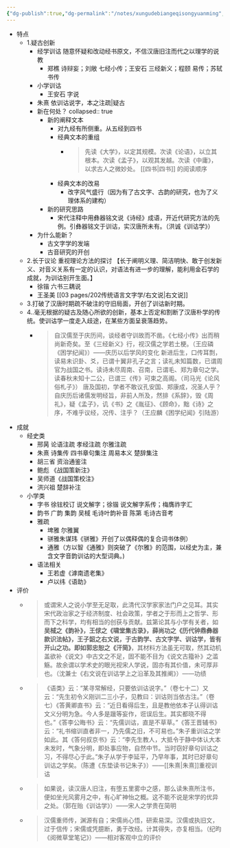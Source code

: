 ```yaml
---
{"dg-publish":true,"dg-permalink":"/notes/xungudebiangeqisongyuanming","permalink":"/notes/xungudebiangeqisongyuanming/","tags":["语言学"],"created":"2024-11-30T21:02:46.520+08:00","updated":"2025-03-02T20:10:44.842+08:00"}
---
```


- 特点
	- 1.疑古创新
		- 经学训诂 随意怀疑和改动经书原文，不信汉唐旧注而代之以理学的说教
			- 郑樵 诗辩妄；刘敞 七经小传；王安石 三经新义；程颐 易传；苏轼 书传
		- 小学训诂
			- 王安石 字说
		- 朱熹 依训诂说字，本之注疏|疑古
		- 新在何处？
		  collapsed:: true
			- 新的阐释文本
				- 对九经有所侧重。从五经到四书
				- 经典文本的重组
					- > 先读《大学》，以定其规模。次读《论语》，以立其根本。次读《孟子》，以观其发越。次读《中庸》，以求古人之微妙处。 [[四书\|四书]] 的阅读顺序
				- 经典文本的改易
					- 改字风气盛行（因为有了古文字、古韵的研究，也为了义理体系的建构）
			- 新的研究思路
				- 宋代注释中用彝器铭文说《诗经》成语，开近代研究方法的先例。引彝器铭文于训诂，实汉唐所未有。（洪诚《训诂学》）
		- 为什么能新？
			- 古文字学的发端
			- 古音研究的开创
	- 2.长于议论 重视理论方法的探讨
	  【长于阐明义理、简洁明快、敢于创发新义、对音义关系有一定的认识，对语法有进一步的理解，能利用金石学的成就，为训诂别开生面。】
		- 徐锴 六书三耦说
		- 王圣美 [[03 pages/202传统语言文字学/右文说\|右文说]]
	- 3.打破了汉唐时期疏不破注的守旧局面，开创了训诂新时期。
	- 4..毫无根据的疑古及随心所欲的创新，基本上否定和割断了汉唐朴学的传统。使训诂学一度走入歧途，在某些方面呈衰落趋势。
		- > 自汉儒至于庆历间，谈经者守训故而不凿。《七经小传》出而稍尚新奇矣。至《三经新义》行，视汉儒之学若土梗。（王应磷《困学纪闻》）——庆历以后学风的变化
		  新进后生，口传耳剽，读易未识卦、爻，已谓十翼非孔子之言；读礼未知篇数，已谓周官为战国之书。读诗未尽周南、召南，已谓毛、郑为章句之学。读春秋未知十二公，已谓三《传》可束之高阁。（司马光《论风俗札子》）
		  唐及国初，学者不敢议孔安国、郑康成，况圣人乎？自庆历后诸儒发明经旨，非前人所及，然排《系辞》，毁《周礼》，疑《孟子》，讥《书》之《胤征》、《顾命》，黜《诗》之序，不难乎议经，况传、注乎？（王应麟《困学纪闻》引陆游）
- 成就
	- 经史类
		- 邢昺 论语注疏 孝经注疏 尔雅注疏
		- 朱熹 诗集传 四书章句集注 周易本义 楚辞集注
		- 胡三省 资治通鉴注
		- 鲍彪 《战国策新注》
		- 吴师道《战国策校注》
		- 洪兴祖 楚辞补注
	- 小学类
		- 字书 徐铉校订 说文解字；徐锴 说文解字系传；梅膺祚字汇
		- 韵书 广韵 集韵 吴棫 毛诗叶韵补音 陈第 毛诗古音考
		- 雅疏
			- 埤雅 尔雅翼
			- 骈雅朱谋玮《骈雅》开创了以偶释偶的复合词书体例）
			- 通雅（方以智《通雅》则突破了《尔雅》的范围，以经史为主，兼含文字音韵训诂的大型词典。)
		- 语法相关
			- 王若虚《滹南遗老集》
			- 卢以纬《语助》
- 评价
	- > 或谓宋人之说小学至无足取，此清代汉学家家法门户之见耳。其实宋代政治家之于经济制度、社会政策，学者之于形而上之哲学、形而下之科学，均有相当的创获与贡献。兹第论其与小学有关者，如**吴棫之《韵补》，王俅之《啸堂集古录》，薛尚功之《历代钟鼎彝器款识法帖》，王子韶之右文说，**于古韵学、古文字学、训诂学，皆有开山之功。即如**郭忠恕之《汗简》**，其材料方法虽无可取，然其动机盖欲补《说文》中古文之不足，固不能不目为《说文古籀补》之滥觞。故余谓以学术史的眼光视宋人学说，固亦有其价值，未可厚非也。（沈兼士《右文说在训诂学上之沿革及其推阐》）——功绩
	- > 《语类》云：“某寻常解经，只要依训诂说字。”（卷七十二）又云：“先生初令义刚训二三小子，见教曰：训诂则当依古注。”（卷七）《答黄卿直书》云：“近日看得后生，且是教他依本子认得训诂文义分明为急。今人多是躐等妄作，诳误后生。其实都晓不得也。”《答李公晦书》云：“先儒训诂，直是不草草。”《答王晋辅书》云：“礼书缩训直者非一，乃先儒之旧，不可易也。”朱子重训诂之学如此。其《答何叔京书》云：“李先生教人，大抵令于静中体认大本未发时，气象分明，即处事应物，自然中节。当时窃好章句训诂之习，不得尽心于此。”朱子从学于李延平，乃早年事，其时已好章句训诂之学矣。（陈遭《东垫读书记朱子》）——[[朱熹\|朱熹]]重视训诂
	- > 如果说，读汉唐人旧注，有堕五里雾中之感，那么读朱熹所注书，便如坐光风雾月之中，有心旷神怡之概。这不能不说是宋学的优异之处。（郭在贻《训诂学》）——宋人之学贵在简明
	- > 汉儒重师传，渊源有自；宋儒尚心悟，研索易深。汉儒或执旧文，过于信传；宋儒或凭臆断，勇于改经。计其得失，亦复相当。（纪昀《阅微草堂笔记》）——相对客观中立的评价